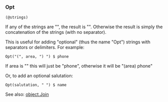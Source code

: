 ### Opt

``` suneido
(@strings)
```

If any of the strings are "", the result is "". Otherwise the result is simply the concatenation of the strings (with no separator).

This is useful for adding "optional" (thus the name "Opt") strings with separators or delimiters. For example:

``` suneido
Opt("(", area, ") ") $ phone
```

If area is "" this will just be "phone", otherwise it will be "(area) phone"

Or, to add an optional salutation:

``` suneido
Opt(salutation, " ") $ name
```

See also:
[object.Join](<Object/object.Join.md>)